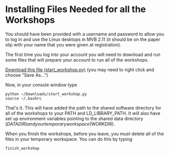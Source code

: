 
# Installing Files Needed for all the Workshops

You should have been provided with a username and password to allow you to log in and use the Linux desktops in MVB 2.11 (it should be on the paper slip with your name that you were given at registration).

The first time you log into your account you will need to download and run some files that will prepare your account to run all of the workshops.

[Download this file (start_workshop.py)](https://raw.githubusercontent.com/chryswoods/python_for_bio/master/overview/start_workshop.py) (you may need to right click and choose "Save As...")

Now, in your console window type

```
python ~/Downloads/start_workshop.py
source ~/.bashrc
```

That's it. This will have added the path to the shared software directory for all of the workshops to your PATH and LD_LIBRARY_PATH. It will also have set up environment variables pointing to the shared data directory ($DATADIR) and your temporary workspace ($WORKDIR).

When you finish the workshops, before you leave, you must delete all of the files in your temporary workspace. You can do this by typing

```
finish_workshop
```
 